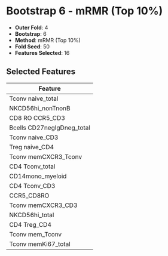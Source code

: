 # Bootstrap 6 - mRMR (Top 10%)

- **Outer Fold**: 4
- **Bootstrap**: 6
- **Method**: mRMR (Top 10%)
- **Fold Seed**: 50
- **Features Selected**: 16

## Selected Features

| Feature |
|---------|
| Tconv naive_total |
| NKCD56hi_nonTnonB |
| CD8 RO CCR5_CD3 |
| Bcells CD27negIgDneg_total |
| Tconv naive_CD3 |
| Treg naive_CD4 |
| Tconv memCXCR3_Tconv |
| CD4 Tconv_total |
| CD14mono_myeloid |
| CD4 Tconv_CD3 |
| CCR5_CD8RO |
| Tconv memCXCR3_CD3 |
| NKCD56hi_total |
| CD4 Treg_CD4 |
| Tconv mem_Tconv |
| Tconv memKi67_total |
